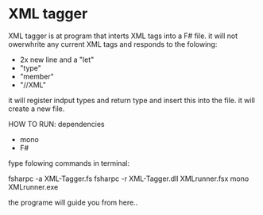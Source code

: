 # XML tagger 
XML tagger is at program that interts XML tags into a F# file. 
it will not owerwhrite any current XML tags and responds to the folowing:
- 2x new line and a "let"
- "type"
- "member"
- "//XML"

it will register indput types and return type and insert this into the file. 
it will create a new file.

HOW TO RUN:
dependencies
- mono 
- F#

fype folowing commands in terminal:

fsharpc -a XML-Tagger.fs
fsharpc -r XML-Tagger.dll XMLrunner.fsx
mono XMLrunner.exe

the programe will guide you from here..

